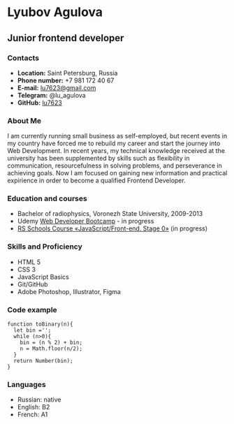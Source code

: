 # **Lyubov Agulova**

## Junior frontend developer

### Contacts

* **Location:** Saint Petersburg, Russia
* **Phone number:** +7 981 172 40 67
* **E-mail:** lu7623@gmail.com
* **Telegram:** @lu_agulova
* **GitHub:** [lu7623](https://github.com/lu7623)


### About Me

I am currently running small business as self-employed, but recent events in my country have forced me to rebuild my career and start the journey into Web Development. In recent years, my technical knowledge received at the university has been supplemented by skills such as flexibility in communication, resourcefulness in solving problems, and perseverance in achieving goals. Now I am focused on gaining new information and practical expirience in order to become a qualified Frontend Developer.

### Education and courses

* Bachelor of radiophysics, Voronezh State University, 2009-2013
* Udemy [Web Developer Bootcamp](https://www.udemy.com/course/the-web-developer-bootcamp/) - in progress
* [RS Schools Course «JavaScript/Front-end. Stage 0»](https://github.com/rolling-scopes-school/tasks/tree/master/stage0) (in progress)


### Skills and Proficiency
* HTML 5
* CSS 3
* JavaScript Basics
* Git/GitHub
* Adobe Photoshop, Illustrator, Figma

### Code example

```
function toBinary(n){
  let bin ='';
  while (n>0){
    bin = (n % 2) + bin;
    n = Math.floor(n/2);
  }
  return Number(bin);
}
```

### Languages
* Russian: native
* English: B2
* French: A1